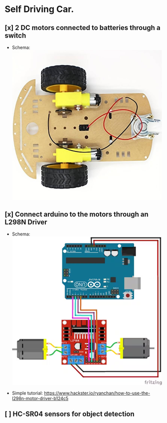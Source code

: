 
# Self Driving Car.

## [x] 2 DC motors connected to batteries through a switch

- Schema:
![alt text](images/dc-motors.png)

## [x] Connect arduino to the motors through an L298N Driver

- Schema:
![alt text](images/L298N-driver.png)

- Simple tutorial:
https://www.hackster.io/ryanchan/how-to-use-the-l298n-motor-driver-b124c5

## [ ] HC-SR04 sensors for object detection

